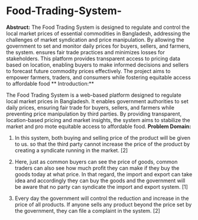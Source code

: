 # Food-Trading-System-


**Abstruct:** The Food Trading System is designed to regulate and control the local market prices of essential commodities in Bangladesh, addressing the challenges of market syndication and price manipulation. By allowing the government to set and monitor daily prices for buyers, sellers, and farmers, the system. ensures fair trade practices and minimizes losses for stakeholders. This platform provides transparent access to pricing data based on location, enabling buyers to make informed decisions and sellers to forecast future commodity prices effectively. The project aims to empower farmers, traders, and consumers while fostering equitable access to affordable food
**
Introduction:**

The Food Trading System is a web-based platform designed to regulate local 
market prices in Bangladesh. It enables government authorities to set daily 
prices, ensuring fair trade for buyers, sellers, and farmers while preventing 
price manipulation by third parties. By providing transparent, location-based 
pricing and market insights, the system aims to stabilize the market and pro
mote equitable access to affordable food.
**Problem Domain:**

1. In this system, both buying and selling price of the product will be given to 
us. so that the third party cannot increase the price of the product by creating 
a syndicate running in the market. [2]

2. Here, just as common buyers can see the price of goods, common traders 
can also see how much profit they can make if they buy the goods today at 
what price. In that regard, the import and export can take idea and accordingly 
they can buy the goods and the government will be aware that no party can 
syndicate the import and export system. [1]

3. Every day the government will control the reduction and increase in the 
price of all products. If anyone sells any product beyond the price set by the 
government, they can file a complaint in the system. [2]
